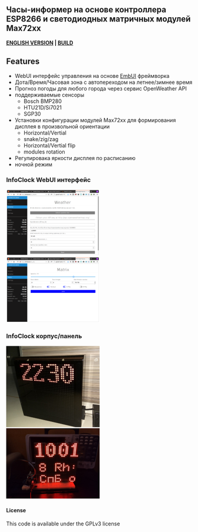 ## Часы-информер на основе контроллера ESP8266 и светодиодных матричных модулей Max72xx

__[ENGLISH VERSION](README.md) | [BUILD](/doc/BUILD.md)__

## Features
- WebUI интерфейс управления на основе [EmbUI](https://github.com/vortigont/EmbUI) фреймворка
- Дота/Время/Часовая зона с автопереходом на летнее/зимнее время 
- Прогноз погоды для любого города через сервис OpenWeather API
- поддерживаемые сенсоры
    - Bosch BMP280
    - HTU21D/Si7021
    - SGP30
- Установки конфигурации модулей Max72xx для формирования дисплея в произвольной ориентации
    - Horizontal/Vertial
    - snake/zig/zag
    - Horizontal/Vertial flip
    - modules rotation
- Регулировака яркости дисплея по расписанию
- ночной режим


### InfoClock WebUI интерфейс

<img src="/doc/infoclock_embui01.png" alt="infoclock webui" width="50%"/>
<img src="/doc/infoclock_embui02.png" alt="infoclock webui" width="50%"/>

### InfoClock корпус/панель

<img src="/doc/infoclock1.jpg" alt="infoclock box" width="50%"/>
<img src="/doc/infoclock2.jpg" alt="infoclock box" width="50%"/>


#### License

This code is available under the GPLv3 license
